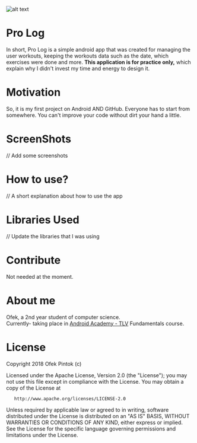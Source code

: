 ![alt text](https://user-images.githubusercontent.com/38051253/49102243-fd0ca480-f280-11e8-94d5-073255f18584.jpg)

# Pro Log
In short, Pro Log is a simple android app that was created for managing the user workouts, keeping the workouts data such as the date, which exercises were done and more. <b>This application is for practice only,</b> which explain why I didn't invest my time and energy to design it.

# Motivation
So, it is my first project on Android AND GitHub. Everyone has to start from somewhere.
You can't improve your code without dirt your hand a little.

# ScreenShots
// Add some screenshots

# How to use?
// A short explanation about how to use the app

# Libraries Used
// Update the libraries that I was using

# Contribute
Not needed at the moment.

# About me
Ofek, a 2nd year student of computer science.</br> Currently- taking place in [Android Academy - TLV](https://www.facebook.com/groups/android.academy.ils/) Fundamentals course.

# License
Copyright 2018 Ofek Pintok (c)

   Licensed under the Apache License, Version 2.0 (the "License");
   you may not use this file except in compliance with the License.
   You may obtain a copy of the License at

       http://www.apache.org/licenses/LICENSE-2.0

   Unless required by applicable law or agreed to in writing, software
   distributed under the License is distributed on an "AS IS" BASIS,
   WITHOUT WARRANTIES OR CONDITIONS OF ANY KIND, either express or implied.
   See the License for the specific language governing permissions and
   limitations under the License.
